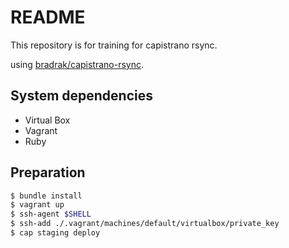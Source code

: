 # README

This repository is for training for capistrano rsync.

using [bradrak/capistrano-rsync](https://github.com/Bladrak/capistrano-rsync).

## System dependencies

- Virtual Box
- Vagrant
- Ruby

## Preparation

```bash
$ bundle install
$ vagrant up
$ ssh-agent $SHELL
$ ssh-add ./.vagrant/machines/default/virtualbox/private_key
$ cap staging deploy
```
